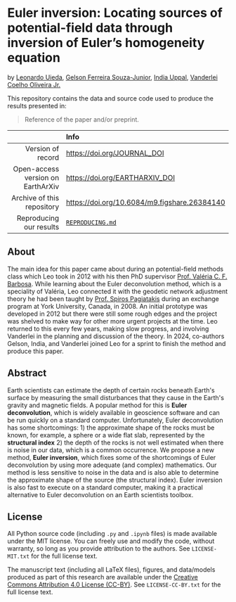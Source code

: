 # Euler inversion: Locating sources of potential-field data through inversion of Euler’s homogeneity equation

by
[Leonardo Uieda](https://leouieda.com),
[Gelson Ferreira Souza-Junior](https://github.com/souza-junior),
[India Uppal](https://github.com/indiauppal),
[Vanderlei Coelho Oliveira Jr.](https://www.pinga-lab.org/people/oliveira-jr.html)

This repository contains the data and source code used to produce the results
presented in:

> Reference of the paper and/or preprint.

|  | Info |
|-:|:-----|
| Version of record | https://doi.org/JOURNAL_DOI |
| Open-access version on EarthArXiv | https://doi.org/EARTHARXIV_DOI |
| Archive of this repository | https://doi.org/10.6084/m9.figshare.26384140 |
| Reproducing our results | [`REPRODUCING.md`](REPRODUCING.md) |

## About

The main idea for this paper came about during an potential-field methods class
which Leo took in 2012 with his then PhD supervisor [Prof. Valéria C. F.
Barbosa](https://www.pinga-lab.org/people/barbosa.html).
While learning about the Euler deconvolution method, which is a speciality of
Valéria, Leo connected it with the geodetic network adjustment theory he had
been taught by [Prof. Spiros
Pagiatakis](https://www.yorku.ca/spiros/spiros.html) during an exchange program
at York University, Canada, in 2008.
An initial prototype was developed in 2012 but there were still some rough
edges and the project was shelved to make way for other more urgent projects at
the time.
Leo returned to this every few years, making slow progress, and involving
Vanderlei in the planning and discussion of the theory.
In 2024, co-authors Gelson, India, and Vanderlei joined Leo for a sprint to
finish the method and produce this paper.

## Abstract

Earth scientists can estimate the depth of certain rocks beneath Earth's
surface by measuring the small disturbances that they cause in the Earth's
gravity and magnetic fields. A popular method for this is **Euler
deconvolution**, which is widely available in geoscience software and can be
run quickly on a standard computer. Unfortunately, Euler deconvolution has some
shortcomings: 1) the approximate shape of the rocks must be known, for example,
a sphere or a wide flat slab, represented by the **structural index** 2) the
depth of the rocks is not well estimated when there is noise in our data, which
is a common occurrence. We propose a new method, **Euler inversion**, which
fixes some of the shortcomings of Euler deconvolution by using more adequate
(and complex) mathematics. Our method is less sensitive to noise in the data
and is also able to determine the approximate shape of the source (the
structural index). Euler inversion is also fast to execute on a standard
computer, making it a practical alternative to Euler deconvolution on an Earth
scientists toolbox.

## License

All Python source code (including `.py` and `.ipynb` files) is made available
under the MIT license. You can freely use and modify the code, without
warranty, so long as you provide attribution to the authors. See
`LICENSE-MIT.txt` for the full license text.

The manuscript text (including all LaTeX files), figures, and data/models
produced as part of this research are available under the [Creative Commons
Attribution 4.0 License (CC-BY)][cc-by]. See `LICENSE-CC-BY.txt` for the full
license text.

[cc-by]: https://creativecommons.org/licenses/by/4.0/
